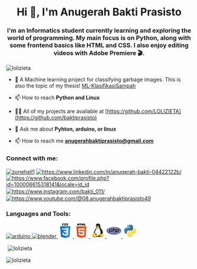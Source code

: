 <h1 align="center">Hi 👋, I'm Anugerah Bakti Prasisto</h1>
<h3 align="center">I'm an Informatics student currently learning and exploring the world of programming. My main focus is on Python, along with some frontend basics like HTML and CSS. I also enjoy editing videos with Adobe Premiere 🎬.</h3>

<p align="left"> <img src="https://komarev.com/ghpvc/?username=lolizieta&label=Profile%20views&color=0e75b6&style=flat" alt="lolizieta" /> </p>

- 📌 A Machine learning project for classifying garbage images. This is also the topic of my thesis! [ML-KlasifikasiSampah](https://github.com/baktiprasisto/ML-KlasifikasiSampah)

- 📫 How to reach **Python and Linux**

- 👨‍💻 All of my projects are available at [https://github.com/LOLIZIETA](https://github.com/baktiprasisto)

- 💬 Ask me about **Pyhton, arduino, or linux**

- 📫 How to reach me **anugerahbaktiprasisto@gmail.com**

<h3 align="left">Connect with me:</h3>
<p align="left">
<a href="https://twitter.com/zonehell1" target="blank"><img align="center" src="https://raw.githubusercontent.com/rahuldkjain/github-profile-readme-generator/master/src/images/icons/Social/twitter.svg" alt="zonehell1" height="30" width="40" /></a>
<a href="https://linkedin.com/in/https://www.linkedin.com/in/anugerah-bakti-04422122b/" target="blank"><img align="center" src="https://raw.githubusercontent.com/rahuldkjain/github-profile-readme-generator/master/src/images/icons/Social/linked-in-alt.svg" alt="https://www.linkedin.com/in/anugerah-bakti-04422122b/" height="30" width="40" /></a>
<a href="https://fb.com/https://www.facebook.com/profile.php?id=100006615318141&locale=id_id" target="blank"><img align="center" src="https://raw.githubusercontent.com/rahuldkjain/github-profile-readme-generator/master/src/images/icons/Social/facebook.svg" alt="https://www.facebook.com/profile.php?id=100006615318141&locale=id_id" height="30" width="40" /></a>
<a href="https://instagram.com/https://www.instagram.com/bakti_011/" target="blank"><img align="center" src="https://raw.githubusercontent.com/rahuldkjain/github-profile-readme-generator/master/src/images/icons/Social/instagram.svg" alt="https://www.instagram.com/bakti_011/" height="30" width="40" /></a>
<a href="https://www.youtube.com/c/https://www.youtube.com/@08.anugerahbaktiprasisto49" target="blank"><img align="center" src="https://raw.githubusercontent.com/rahuldkjain/github-profile-readme-generator/master/src/images/icons/Social/youtube.svg" alt="https://www.youtube.com/@08.anugerahbaktiprasisto49" height="30" width="40" /></a>
</p>

<h3 align="left">Languages and Tools:</h3>
<p align="left"> <a href="https://www.arduino.cc/" target="_blank" rel="noreferrer"> <img src="https://cdn.worldvectorlogo.com/logos/arduino-1.svg" alt="arduino" width="40" height="40"/> </a> <a href="https://www.blender.org/" target="_blank" rel="noreferrer"> <img src="https://download.blender.org/branding/community/blender_community_badge_white.svg" alt="blender" width="40" height="40"/> </a> <a href="https://www.w3schools.com/css/" target="_blank" rel="noreferrer"> <img src="https://raw.githubusercontent.com/devicons/devicon/master/icons/css3/css3-original-wordmark.svg" alt="css3" width="40" height="40"/> </a> <a href="https://www.w3.org/html/" target="_blank" rel="noreferrer"> <img src="https://raw.githubusercontent.com/devicons/devicon/master/icons/html5/html5-original-wordmark.svg" alt="html5" width="40" height="40"/> </a> <a href="https://www.linux.org/" target="_blank" rel="noreferrer"> <img src="https://raw.githubusercontent.com/devicons/devicon/master/icons/linux/linux-original.svg" alt="linux" width="40" height="40"/> </a> <a href="https://www.php.net" target="_blank" rel="noreferrer"> <img src="https://raw.githubusercontent.com/devicons/devicon/master/icons/php/php-original.svg" alt="php" width="40" height="40"/> </a> <a href="https://www.python.org" target="_blank" rel="noreferrer"> <img src="https://raw.githubusercontent.com/devicons/devicon/master/icons/python/python-original.svg" alt="python" width="40" height="40"/> </a> </p>

<p>&nbsp;<img align="center" src="https://github-readme-stats.vercel.app/api?username=lolizieta&show_icons=true&locale=en" alt="lolizieta" /></p>

<p><img align="center" src="https://github-readme-streak-stats.herokuapp.com/?user=lolizieta&" alt="lolizieta" /></p>

